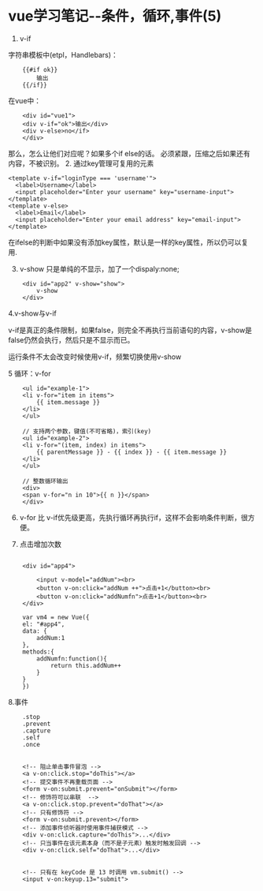 # vue学习笔记--条件，循环,事件(5)

1. v-if

字符串模板中(etpl，Handlebars)：

```
	{{#if ok}}
		输出
	{{/if}}
```
在vue中：

```
	<div id="vue1">
	<div v-if="ok">输出</div>
	<div v-else>no</if>
	</div>
```
那么，怎么让他们对应呢？如果多个if else的话。
必须紧跟，压缩之后如果还有内容，不被识别。
2. 通过key管理可复用的元素

```
<template v-if="loginType === 'username'">
  <label>Username</label>
  <input placeholder="Enter your username" key="username-input">
</template>
<template v-else>
  <label>Email</label>
  <input placeholder="Enter your email address" key="email-input">
</template>

```
在ifelse的判断中如果没有添加key属性，默认是一样的key属性，所以仍可以复用.

3. v-show 只是单纯的不显示，加了一个dispaly:none;

```
	<div id="app2" v-show="show">
		v-show
	</div>

```

4.v-show与v-if

v-if是真正的条件限制，如果false，则完全不再执行当前语句的内容，v-show是false仍然会执行，然后只是不显示而已。


运行条件不太会改变时候使用v-if，频繁切换使用v-show

5 循环：v-for

```
	<ul id="example-1">
  	<li v-for="item in items">
    	{{ item.message }}
  	</li>
	</ul>

	// 支持两个参数，键值(不可省略)，索引(key)
	<ul id="example-2">
  	<li v-for="(item, index) in items">
    	{{ parentMessage }} - {{ index }} - {{ item.message }}
  	</li>
	</ul>

	// 整数循环输出
	<div>
  	<span v-for="n in 10">{{ n }}</span>
	</div>

```

6. v-for 比 v-if优先级更高，先执行循环再执行if，这样不会影响条件判断，很方便。

7. 点击增加次数


```

	<div id="app4">
    
    	<input v-model="addNum"><br>
    	<button v-on:click="addNum ++">点击+1</button><br>
    	<button v-on:click="addNumfn">点击+1</button><br>
	</div>

	var vm4 = new Vue({
    el: "#app4",
    data: {
        addNum:1
    },
    methods:{
        addNumfn:function(){
            return this.addNum++
        }
    }
	})

```

8.事件

```
	.stop
	.prevent
	.capture
	.self
	.once
	
	
	<!-- 阻止单击事件冒泡 -->
	<a v-on:click.stop="doThis"></a>
	<!-- 提交事件不再重载页面 -->
	<form v-on:submit.prevent="onSubmit"></form>
	<!-- 修饰符可以串联  -->
	<a v-on:click.stop.prevent="doThat"></a>
	<!-- 只有修饰符 -->
	<form v-on:submit.prevent></form>
	<!-- 添加事件侦听器时使用事件捕获模式 -->
	<div v-on:click.capture="doThis">...</div>
	<!-- 只当事件在该元素本身（而不是子元素）触发时触发回调 -->
	<div v-on:click.self="doThat">...</div>
	
	
	<!-- 只有在 keyCode 是 13 时调用 vm.submit() -->
	<input v-on:keyup.13="submit">
```

































